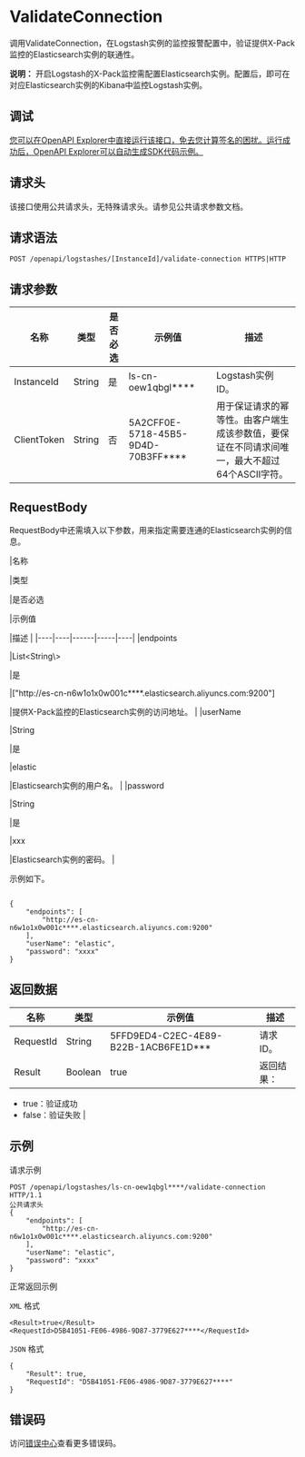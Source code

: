 # ValidateConnection

调用ValidateConnection，在Logstash实例的监控报警配置中，验证提供X-Pack监控的Elasticsearch实例的联通性。

**说明：** 开启Logstash的X-Pack监控需配置Elasticsearch实例。配置后，即可在对应Elasticsearch实例的Kibana中监控Logstash实例。

## 调试

[您可以在OpenAPI Explorer中直接运行该接口，免去您计算签名的困扰。运行成功后，OpenAPI Explorer可以自动生成SDK代码示例。](https://api.aliyun.com/#product=elasticsearch&api=ValidateConnection&type=ROA&version=2017-06-13)

## 请求头

该接口使用公共请求头，无特殊请求头。请参见公共请求参数文档。

## 请求语法

```
POST /openapi/logstashes/[InstanceId]/validate-connection HTTPS|HTTP
```

## 请求参数

|名称|类型|是否必选|示例值|描述|
|--|--|----|---|--|
|InstanceId|String|是|ls-cn-oew1qbgl\*\*\*\*|Logstash实例ID。 |
|ClientToken|String|否|5A2CFF0E-5718-45B5-9D4D-70B3FF\*\*\*\*|用于保证请求的幂等性。由客户端生成该参数值，要保证在不同请求间唯一，最大不超过64个ASCII字符。 |

## RequestBody

RequestBody中还需填入以下参数，用来指定需要连通的Elasticsearch实例的信息。

|名称

|类型

|是否必选

|示例值

|描述 |
|----|----|------|-----|----|
|endpoints

|List<String\\\>

|是

|\["http://es-cn-n6w1o1x0w001c\*\*\*\*.elasticsearch.aliyuncs.com:9200"\]

|提供X-Pack监控的Elasticsearch实例的访问地址。 |
|userName

|String

|是

|elastic

|Elasticsearch实例的用户名。 |
|password

|String

|是

|xxx

|Elasticsearch实例的密码。 |

示例如下。

```

{
    "endpoints": [
        "http://es-cn-n6w1o1x0w001c****.elasticsearch.aliyuncs.com:9200"
    ],
    "userName": "elastic",
    "password": "xxxx"
}

```

## 返回数据

|名称|类型|示例值|描述|
|--|--|---|--|
|RequestId|String|5FFD9ED4-C2EC-4E89-B22B-1ACB6FE1D\*\*\*|请求ID。 |
|Result|Boolean|true|返回结果：

 -   true：验证成功
-   false：验证失败 |

## 示例

请求示例

```
POST /openapi/logstashes/ls-cn-oew1qbgl****/validate-connection HTTP/1.1
公共请求头
{
    "endpoints": [
        "http://es-cn-n6w1o1x0w001c****.elasticsearch.aliyuncs.com:9200"
    ],
    "userName": "elastic",
    "password": "xxxx"
}
```

正常返回示例

`XML` 格式

```
<Result>true</Result>
<RequestId>D5B41051-FE06-4986-9D87-3779E627****</RequestId>
```

`JSON` 格式

```
{
	"Result": true,
	"RequestId": "D5B41051-FE06-4986-9D87-3779E627****"
}
```

## 错误码

访问[错误中心](https://error-center.aliyun.com/status/product/elasticsearch)查看更多错误码。

